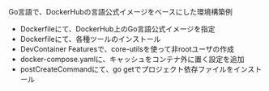 Go言語で、DockerHubの言語公式イメージをベースにした環境構築例

- Dockerfileにて、DockerHub上のGo言語公式イメージを指定
- Dockerfileにて、各種ツールのインストール
- DevContainer Featuresで、core-utilsを使って非rootユーザの作成
- docker-compose.yamlに、キャッシュをコンテナ外に置く設定を追加
- postCreateCommandにて、go getでプロジェクト依存ファイルをインストール
